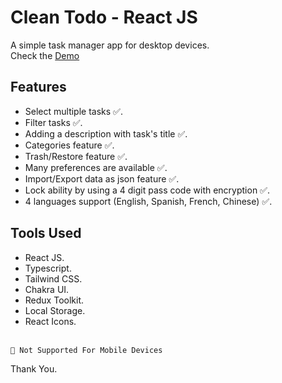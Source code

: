 # Clean Todo - React JS

A simple task manager app for desktop devices.<br/>
Check the [Demo](https://clean-to-do.netlify.app/)

## Features

- Select multiple tasks ✅.
- Filter tasks ✅.
- Adding a description with task's title ✅.
- Categories feature ✅.
- Trash/Restore feature ✅.
- Many preferences are available ✅.
- Import/Export data as json feature ✅.
- Lock ability by using a 4 digit pass code with encryption ✅.
- 4 languages support (English, Spanish, French, Chinese) ✅.

## Tools Used

- React JS.
- Typescript.
- Tailwind CSS.
- Chakra UI.
- Redux Toolkit.
- Local Storage.
- React Icons.
  <br/>
  <br/>

`🛑 Not Supported For Mobile Devices`

Thank You.

